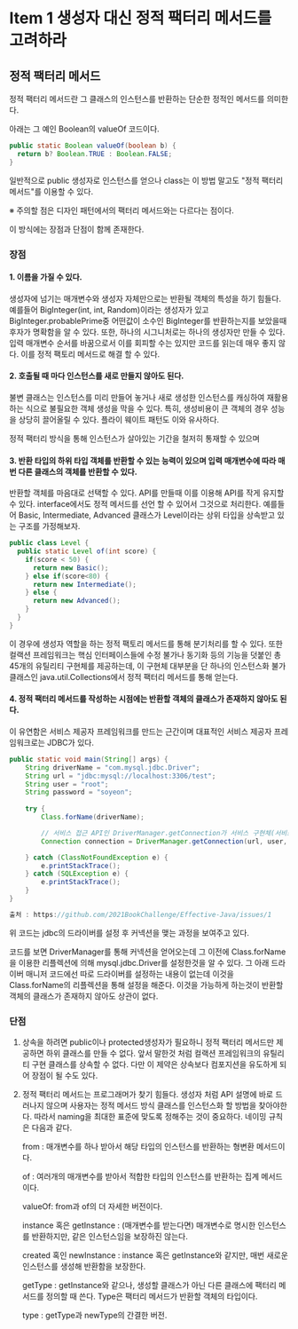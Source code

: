 # Item 1 생성자 대신 정적 팩터리 메서드를 고려하라

## 정적 팩터리 메서드

정적 팩터리 메서드란 그 클래스의 인스턴스를 반환하는 단순한 정적인 메서드를 의미한다.

아래는 그 예인 Boolean의 valueOf 코드이다.

```java
public static Boolean valueOf(boolean b) {
  return b? Boolean.TRUE : Boolean.FALSE;
}
```

일반적으로 public 생성자로 인스턴스를 얻으나 class는 이 방법 말고도 "정적 팩터리 메서드"를 이용할 수 있다.

※ 주의할 점은 디자인 패턴에서의 팩터리 메서드와는 다르다는 점이다.

이 방식에는 장점과 단점이 함께 존재한다.

### 장점

#### 1. 이름을 가질 수 있다.

생성자에 넘기는 매개변수와 생성자 자체만으로는 반환될 객체의 특성을 하기 힘들다. 예를들어 BigInteger(int, int, Random)이라는 생성자가 있고 BigInteger.probablePrime중 어떤값이 소수인 BigInteger를 반환하는지를 보았을때 후자가 명확함을 알 수 있다. 또한, 하나의 시그니처로는 하나의 생성자만 만들 수 있다. 입력 매개변수 순서를 바꿈으로서 이를 회피할 수는 있지만 코드를 읽는데 매우 좋지 않다. 이를 정적 팩토리 메서드로 해결 할 수 있다.

#### 2. 호출될 때 마다 인스턴스를 새로 만들지 않아도 된다.

불변 클래스는 인스턴스를 미리 만들어 놓거나 새로 생성한 인스턴스를 캐싱하여 재활용 하는 식으로 불필요한 객체 생성을 막을 수 있다. 특히, 생성비용이 큰 객체의 경우 성능을 상당히 끌어올릴 수 있다. 플라이 웨이트 패턴도 이와 유사하다.

정적 팩터리 방식을 통해 인스턴스가 살아있는 기간을 철저히 통재할 수 있으며 

#### 3. 반환 타입의 하위 타입 객체를 반환할 수 있는 능력이 있으며 입력 매개변수에 따라 매번 다른 클래스의 객체를 반환할 수 있다.

반환할 객체를 마음대로 선택할 수 있다. API를 만들때 이를 이용해 API를 작게 유지할 수 있다. interface에서도 정적 메서드를 선언 할 수 있어서 그것으로 처리한다. 예를들어 Basic, Intermediate, Advanced 클래스가 Level이라는 상위 타입을 상속받고 있는 구조를 가정해보자.

```java
public class Level {
  public static Level of(int score) {
    if(score < 50) {
      return new Basic();
    } else if(score<80) {
      return new Intermediate();
    } else {
      return new Advanced();
    }
  }
}
```

이 경우에 생성자 역할을 하는 정적 팩토리 메서드를 통해 분기처리를 할 수 있다. 또한 컬랙션 프레임워크는 핵심 인터페이스들에 수정 불가나 동기화 등의 기능을 덧붙인 총 45개의 유틸리티 구현체를 제공하는데, 이 구현체 대부분을 단 하나의 인스턴스화 불가 클래스인 java.util.Collections에서 정적 팩터리 메서드를 통해 얻는다.

#### 4. 정적 팩터리 메서드를 작성하는 시점에는 반환할 객체의 클래스가 존재하지 않아도 된다.

이 유연함은 서비스 제공자 프레임워크를 만드는 근간이며 대표적인 서비스 제공자 프레임워크로는 JDBC가 있다.

```java
public static void main(String[] args) {
	String driverName = "com.mysql.jdbc.Driver";
	String url = "jdbc:mysql://localhost:3306/test";
	String user = "root";
	String password = "soyeon";
    
	try {
		Class.forName(driverName);

		// 서비스 접근 API인 DriverManager.getConnection가 서비스 구현체(서비스 인터페이스)인 Connection 반환
		Connection connection = DriverManager.getConnection(url, user, password);

	} catch (ClassNotFoundException e) {
		e.printStackTrace();
	} catch (SQLException e) {
		e.printStackTrace();
	}
}

출처 : https://github.com/2021BookChallenge/Effective-Java/issues/1
```

위 코드는 jdbc의 드라이버를 설정 후 커넥션을 맺는 과정을 보여주고 있다. 

코드를 보면 DriverManager를 통해 커넥션을 얻어오는데 그 이전에 Class.forName을 이용한 리플렉션에 의해 mysql.jdbc.Driver를 설정한것을 알 수 있다. 그 아래 드라이버 매니저 코드에선 따로 드라이버를 설정하는 내용이 없는데 이것을 Class.forName의 리플렉션을 통해 설정을 해준다. 이것을 가능하게 하는것이 반환할 객체의 클래스가 존재하지 않아도 상관이 없다.



### 단점

1. 상속을 하려면 public이나 protected생성자가 필요하니 정적 팩터리 메서드만 제공하면 하위 클래스를 만들 수 없다. 
   앞서 말한것 처럼 컬랙션 프레임워크의 유틸리티 구현 클래스를 상속할 수 없다. 다만 이 제약은 상속보다 컴포지션을 유도하게 되어 장점이 될 수도 있다.

2. 정적 팩터리 메서드는 프로그래머가 찾기 힘들다. 생성자 처럼 API 설명에 바로 드러나지 않으며 사용자는 정적 메서드 방식 클래스를 인스턴스화 할 방법을 찾아야한다. 따라서 naming을 최대한 표준에 맞도록 정해주는 것이 중요하다. 네이밍 규칙은 다음과 같다.

   from : 매개변수를 하나 받아서 해당 타입의 인스턴스를 반환하는 형변환 메서드이다.

   of : 여러개의 매개변수를 받아서 적합한 타입의 인스턴스를 반환하는 집계 메서드이다.

   valueOf: from과 of의 더 자세한 버전이다.

   instance 혹은 getInstance : (매개변수를 받는다면) 매개변수로 명시한 인스턴스를 반환하지만, 같은 인스턴스임을 보장하진 않는다.

   created 혹인 newInstance : instance 혹은 getInstance와 같지만, 매번 새로운 인스턴스를 생성해 반환함을 보장한다.

   getType : getInstance와 같으나, 생성할 클래스가 아닌 다른 클래스에 팩터리 메서드를 정의할 때 쓴다. Type은 팩터리 메서드가 반환할 객체의 타입이다.

   type : getType과 newType의 간결한 버전.

